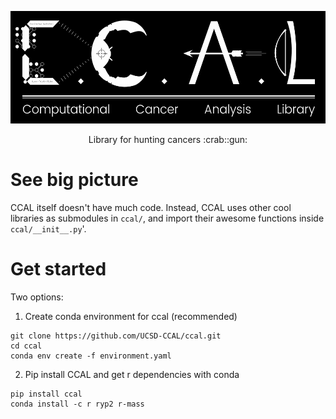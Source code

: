 <p align='center'>
  <img src='media/ccal_logo.png' height=180 />
</p>

<p align='center'>
  Library for hunting cancers :crab::gun:
</p>

# See big picture

CCAL itself doesn't have much code. Instead, CCAL uses other cool libraries as submodules in `ccal/`, and import their awesome functions inside `ccal/__init__.py`'.

# Get started

Two options:

1. Create conda environment for ccal (recommended)

```
git clone https://github.com/UCSD-CCAL/ccal.git
cd ccal
conda env create -f environment.yaml
```

2. Pip install CCAL and get r dependencies with conda

```
pip install ccal
conda install -c r ryp2 r-mass
```

